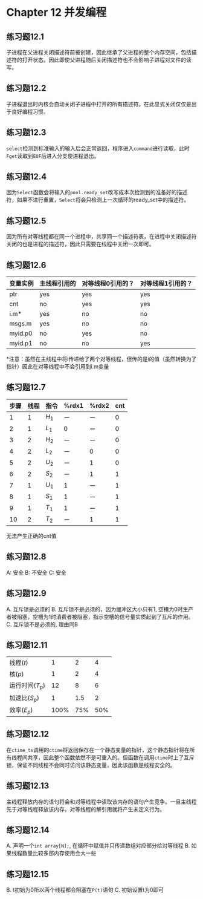 # Chapter 12 并发编程

## 练习题12.1
子进程在父进程关闭描述符前被创建，因此继承了父进程的整个内存空间，包括描述符的打开状态。因此即使父进程随后关闭描述符也不会影响子进程对文件的读写。

## 练习题12.2
子进程退出时内核会自动关闭子进程中打开的所有描述符。在此显式关闭仅仅是出于良好编程习惯。

## 练习题12.3
`select`检测到标准输入的输入后会正常返回，程序进入`command`进行读取，此时`Fget`读取到`EOF`后进入分支使进程退出。

## 练习题12.4
因为`Select`函数会将输入的`pool.ready_set`改写成本次检测到的准备好的描述符，如果不进行重置，`Select`将会只检测上一次循环的ready_set中的描述符。

## 练习题12.5
因为所有对等线程都在同一个进程中，共享同一个描述符表，在进程中关闭描述符关闭的也是进程的描述符，因此只需要在线程中关闭一次即可。

## 练习题12.6
| 变量实例 | 主线程引用的 | 对等线程0引用的？ | 对等线程1引用的？ |
| -------- | ------------ | ----------------- | ----------------- |
| ptr      | yes          | yes               | yes               |
| cnt      | no           | yes               | yes               |
| i.m*     | yes          | no                | no                |
| msgs.m   | yes          | no                | no                |
| myid.p0  | no           | yes               | no                |
| myid.p1  | no           | no                | yes               |
*注意：虽然在主线程中将i传递给了两个对等线程，但传的是i的值（虽然转换为了指针）因此在对等线程中不会引用到i.m变量

## 练习题12.7
| 步骤 | 线程 | 指令  | %rdx1 | %rdx2 | cnt |
| ---- | ---- | ----- | ----- | ----- | --- |
| 1    | 1    | $H_1$ | ー    | ー    | 0   |
| 2    | 1    | $L_1$ | 0     | ー    | 0   |
| 3    | 2    | $H_2$ | ー    | ー    | 0   |
| 4    | 2    | $L_2$ | ー    | 0     | 0   |
| 5    | 2    | $U_2$ | ー    | 1     | 0   |
| 6    | 2    | $S_2$ | ー    | 1     | 1   |
| 7    | 1    | $U_1$ | 1     | ー    | 1   |
| 8    | 1    | $S_1$ | 1     | ー    | 1   |
| 9    | 1    | $T_1$ | 1     | ー    | 1   |
| 10   | 2    | $T_2$ | ー    | 1     | 1   |
无法产生正确的cnt值

## 练习题12.8
A: 安全
B: 不安全
C: 安全

## 练习题12.9
A. 互斥锁是必须的
B. 互斥锁不是必须的，因为缓冲区大小只有1, 空槽为0时生产者被阻塞，空槽为1时消费者被阻塞，指示空槽的信号量实质起到了互斥的作用。
C. 互斥锁不是必须的, 理由同B

## 练习题12.11
|                 |      |     |     |
| --------------- | ---- | --- | --- |
| 线程($t$)       | 1    | 2   | 4   |
| 核($p$)         | 1    | 2   | 4   |
| 运行时间($T_p$) | 12   | 8   | 6   |
| 加速比($S_p$)   | 1    | 1.5 | 2   |
| 效率($E_p$)     | 100% | 75% | 50% |

## 练习题12.12
在`ctime_ts`调用的`ctime`将返回保存在一个静态变量的指针，这个静态指针将在所有线程间共享，因此整个函数依然不是可重入的。但函数在调用`ctime`时上了互斥锁，保证不同线程不会同时访问该静态变量，因此该函数是线程安全的。

## 练习题12.13
主线程释放内存的语句将会和对等线程中读取该内存的语句产生竞争。一旦主线程先于对等线程释放该内存，对等线程的解引用就将产生未定义行为。

## 练习题12.14
A. 声明一个`int array[N];`, 在循环中赋值并只传递数组对应部分给对等线程
B. 如果线程数量比较多那内存使用会大一些

## 练习题12.15
B. t初始为0所以两个线程都会阻塞在`P(t)`语句
C. 初始设置t为0即可